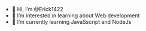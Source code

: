 - 👋 Hi, I’m @Erick1422
- 👀 I’m interested in learning about Web development
- 🌱 I’m currently learning JavaSscript and NodeJs

<!---
Erick1422/Erick1422 is a ✨ special ✨ repository because its `README.md` (this file) appears on your GitHub profile.
You can click the Preview link to take a look at your changes.
--->
